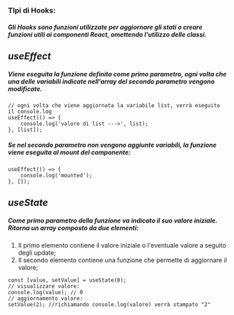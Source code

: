 ### TIpi di Hooks:

##### Gli Hooks sono funzioni utilizzate per aggiornare gli stati o creare funzioni utili ai componenti React, omettendo l'utilizzo delle classi.

## *useEffect*<br/>
##### Viene eseguita la funzione definita come primo parametro, ogni volta che una delle variabili indicate nell'array del secondo parametro vengono modificate.

```
// ogni volta che viene aggiornata la variabile list, verrà eseguito il console.log
useEffect(() => {
    console.log('valore di list --->', list);
}, [list]);
```
##### Se nel secondo parametro non vengono aggiunte variabili, la funzione viene eseguita al mount del componente:
```
useEffect(() => {
    console.log('mounted');
}, []);
```

## *useState*
##### Come primo parametro della funzione va indicato il suo valore iniziale.<br/>Ritorna un array composto da due elementi:<br/>
1. Il primo elemento contiene il valore iniziale o l'eventuale valore a seguito degli update;
1. Il secondo elemento contiene una funzione che permette di aggiornare il valore;
```
const [value, setValue] = useState(0);
// visualizzare valore:
console.log(value); // 0
// aggiornamento valore:
setValue(2); //richiamando console.log(valore) verrà stampato "2"
```
